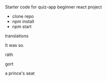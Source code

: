 Starter code for quiz-app beginner react project

- clone repo
- npm install
- npm start

translations

It was so.

ráth 


gort


a prince's seat



